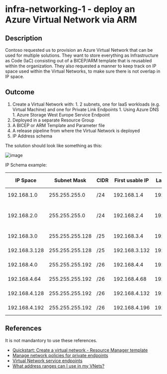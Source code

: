 # infra-networking-1 - deploy an Azure Virtual Network via ARM

## Description

Contoso requested us to provision an Azure Virtual Network that can be used for multiple solutions. They want to store everything as Infrastructure as Code (IaC) consisting out of a BICEP/ARM template that is reusabled within the organization. They also requested a manner to keep track on IP space used within the Virtual Networks, to make sure there is not overlap in IP space. 

## Outcome

  1. Create a Virtual Network with:
    1. 2 subnets, one for IaaS workloads (e.g. Virtual Machine) and one for Private Link Endpoints
    1. Using Azure DNS
    1. Azure Storage West Europe Service Endpoint
  1. Deployed in a separate Resource Group
  1. A BICEP or ARM Template and Parameter file
  1. A release pipeline from where the Virtual Network is deployed
  1. IP Address schema
  
The solution should look like something as this:

![image](https://user-images.githubusercontent.com/25753877/144612702-a0124aeb-8ef0-4a8e-9aed-bf35edd12f86.png)

IP Schema example:

|IP Space|Subnet Mask|CIDR|First usable IP|Last usable IP|VNet Name|Subnet|Purpose|Reservation Date|
|-|-|-|-|-|-|-|-|-|
|192.168.1.0|255.255.255.0|/24|192.168.1.4|192.168.1.254|spoke01-d-vnet|dev01-subnet|IaaS Subnet|03-Dec-2021|
|192.168.2.0|255.255.255.0|/24|192.168.2.4|192.168.2.254|spoke01-d-vnet|ple01-subnet|Private Link Endpoints Subnet|03-Dec-2021|
|192.168.3.0|255.255.255.128|/25|192.168.3.4|192.168.3.127|Free|Free|To be assigned|-|-|
|192.168.3.128|255.255.255.128|/25|192.168.3.132|192.168.3.254|Free|Free|To be assigned|-|-|
|192.168.4.0|255.255.255.192|/26|192.168.4.4|192.168.4.63|Free|Free|To be assigned|-|-|
|192.168.4.64|255.255.255.192|/26|192.168.4.68|192.168.4.127|Free|Free|To be assigned|-|-|
|192.168.4.128|255.255.255.192|/26|192.168.4.132|192.168.4.191|Free|Free|To be assigned|-|-|
|192.168.4.192|255.255.255.192|/26|192.168.4.196|192.168.4.254|Free|Free|To be assigned|-|-|

## References

It is not mandantory to use these references.

  - [Quickstart: Create a virtual network - Resource Manager template](https://docs.microsoft.com/en-us/azure/virtual-network/quick-create-template)
  - [Manage network policies for private endpoints](https://docs.microsoft.com/en-us/azure/private-link/disable-private-endpoint-network-policy)
  - [Virtual Network service endpoints](https://docs.microsoft.com/en-us/azure/virtual-network/virtual-network-service-endpoints-overview)
  - [What address ranges can I use in my VNets?](https://docs.microsoft.com/en-us/azure/virtual-network/virtual-networks-faq#what-address-ranges-can-i-use-in-my-vnets)
